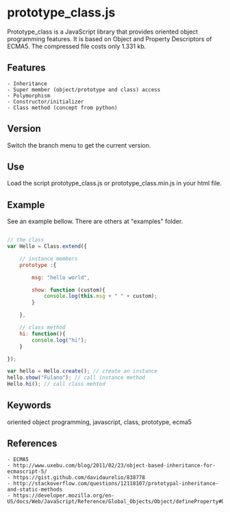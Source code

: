 # prototype_class.js

Prototype_class is a JavaScript library that provides oriented object programming features.
It is based on Object and Property Descriptors of ECMA5. The compressed file costs only 1.331 kb.

## Features

    - Inheritance
    - Super member (object/prototype and class) access
    - Polymorphism
    - Constructor/initializer
    - Class method (concept from python)

## Version

Switch the branch menu to get the current version.

## Use

Load the script prototype_class.js or prototype_class.min.js in your html file.

## Example

See an example bellow. There are others at "examples" folder.

```js

// the class
var Hello = Class.extend({

    // instance members
    prototype :{

        msg: "hello world",

        show: function (custom){
            console.log(this.msg + " " + custom);
        }

    },

    // class method
    hi: function(){
        console.log("hi");
    }

});

var hello = Hello.create(); // create an instance
hello.show("Fulano"); // call instance method
Hello.hi(); // call class mehtod

```

## Keywords

oriented object programming, javascript, class, prototype, ecma5

## References

    - ECMA5
    - http://www.uxebu.com/blog/2011/02/23/object-based-inheritance-for-ecmascript-5/
    - https://gist.github.com/davidaurelio/838778
    - http://stackoverflow.com/questions/12118107/prototypal-inheritance-and-static-methods
    - https://developer.mozilla.org/en-US/docs/Web/JavaScript/Reference/Global_Objects/Object/defineProperty#Description
